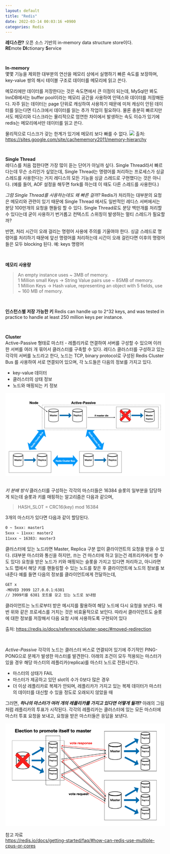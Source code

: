 ```yaml
---
layout: default
title: "Redis"
date: 2022-03-14 00:03:16 +0900
categories: Redis
---
```


**레디스란?**
오픈 소스 기반의 in-memory data structure store이다.  
**RE**mote **DI**ctionary **S**ervice

<br>

**In-memory**  
몇몇 기능을 제외한 대부분의 연산을 메모리 상에서 실행하기 빠른 속도를 보장하며, key-value 쌍의 해시 테이블 구조로 데이터를 메모리에 읽고 쓴다.

메모리에만 데이터를 저장한다는 것은 속도면에서 큰 이점이 되는데, MySql만 봐도 InnDB에서는 buffer pool이라는 메모리 공간을 사용하여 인덱스와 데이터를 저장해둔다. 자주 읽는 데이터는 page 단위로 캐싱하여 사용하기 때문에 미처 캐싱이 안된 데이터를 읽는다면 디스크에서 데이터를 읽는 추가 작업이 필요하다. 물론 충분히 빠르지만서도 메모리와 디스크라는 물리적으로 엄연한 차이에서 발생하는 속도 이슈가 있기에 redis는 메모리에서만 데이터를 읽고 쓴다.

물리적으로 디스크가 갖는 한계가 있기에 메모리 보다 빠를 수 없다.
<img src=https://sites.google.com/site/cachememory2011/_/rsrc/1311628836036/memory-hierarchy/hei.png>
출처: https://sites.google.com/site/cachememory2011/memory-hierarchy

<br>

**Single Thread**  
레디스를 처음 접한다면 가장 많이 듣는 단어가 아닐까 싶다. Single Thread라서 빠르다는데 무슨 소리인가 싶었는데, Single Thread는 명령어를 처리하는 프로세스가 싱글 스레드를 사용한다는 거지 레디스의 모든 기능을 싱글 스레드로 구현했다는 것은 아니다. (예를 들어, AOF 설정을 해두면 fork를 하는데 이 때도 다른 스레드를 사용한다.)

_그럼 Single Thread를 사용하는데도 왜 빠른 걸까?_
Redis가 처리하는 대부분의 요청은 메모리와 관련이 있기 때문에 Single Thread 에서도 일반적인 레디스 서버에서는 분당 100만개의 요청을 핸들링 할 수 있다. Single Thread로도 분당 백만개를 처리할 수 있다는데 굳이 사용하기 번거롭고 컨텍스트 스위칭이 발생하는 멀티 스레드가 필요할까?

반면, 처리 시간이 오래 걸리는 명령어 사용에 주의를 기울여야 한다. 싱글 스레드로 명령어를 처리하기 때문에 앞선 명령어를 처리하는데 시간이 오래 걸린다면 이후의 명령어들은 모두 blocking 된다.
예: keys 명령어

<br>

**메모리 사용량**

> An empty instance uses ~ 3MB of memory.  
> 1 Million small Keys -> String Value pairs use ~ 85MB of memory.  
> 1 Million Keys -> Hash value, representing an object with 5 fields, use ~ 160 MB of memory.

<br>

**인스턴스별 저장 가능한 키**
Redis can handle up to 2^32 keys, and was tested in practice to handle at least 250 million keys per instance.

<br>

**Cluster**  
Active-Passive 형태로 마스터 - 레플리카로 연결하여 서버를 구성할 수 있으며 이러한 서버를 여러 개 묶어서 클러스터를 구축할 수 있다. 레디스 클러스터를 구성하고 있는 각각의 서버를 노드라고 한다, 노드는 TCP, binary protocol로 구성된 Redis Cluster Bus 를 사용하여 서로 연결되어 있으며, 각 노드들은 다음의 정보를 가지고 있다.

- key-value 데이터
- 클러스터의 상태 정보
- 노드와 매핑되는 키 정보

<img src="/_img/redis/redis-cluster.png">
<br><br>

_키 분배 방식_
클러스터를 구성하는 각각의 마스터들은 16384 슬롯의 일부분을 담당하게 되는데 슬롯과 키를 매핑하는 알고리즘은 다음과 같으며,

> HASH_SLOT = CRC16(key) mod 16384

3개의 마스터가 있다면 다음과 같이 할당된다.

```bash
0 ~ 5xxx: master1
5xxx ~ 11xxx: master2
11xxx ~ 16383: master3

```

클러스터에 있는 노드라면 Master, Replica 구분 없이 클라이언트의 요청을 받을 수 있다. (대부분 마스터와 통신을 하지만, 쓰는 건 마스터에 하고 읽는건 레프리카에서 할 수도 있다) 요청을 받은 노드가 키와 매핑되는 슬롯을 가지고 있다면 처리하고, 아니라면 노드 맵에서 해당 키를 핸들링할 수 있는 노드를 찾은 후 클라이언트에 노드의 정보를 보내준다
예를 들면 다음의 정보를 클라이언트에게 전달하는데,

```bash
GET x
-MOVED 3999 127.0.0.1:6381
// 3999키를 6381 포트를 갖고 있는 노드로 보내렴
```

클라이언트는 노드로부터 받은 메시지를 활용하여 해당 노드에 다시 요청을 보낸다. 매번 위와 같은 프로세스를 거치는 것은 비효율적으로 보인다. 따라서 클라이언트도 슬롯에 대한 정보를 저장해서 다음 요청 시에 사용하도록 구현되어 있다

출처: https://redis.io/docs/reference/cluster-spec/#moved-redirection

<br>

_Active-Passive_
각각의 노드는 클러스터 버스로 연결되어 있기에 주기적인 PING-PONG으로 문제가 발생한 마스터를 발견한다. 아래의 조건이 모두 적용되는 마스터가 있을 경우 해당 마스터의 레플리카(replica)를 마스터 노드로 전환시킨다.

- 마스터의 상태가 FAIL
- 마스터가 제공하고 있던 slot의 수가 0보다 많은 경우
- 더 이상 레플리카로 복제가 안되며, 레플리카가 가지고 있는 복제 데이터가 마스터의 데이터를 대신할 수 있을 정도로 오래되지 않았을 때

그러면, **_하나의 마스터가 여러 개의 레플리카를 가지고 있다면 어떻게 될까?_**
아래의 그림 처럼 레플리카의 투표가 시작된다. 각각의 레플리카는 클러스터에 있는 모든 마스터에 마스터 투표 요청을 보내고, 요청을 받은 마스터들은 응답을 보낸다.

<img src="/_img/redis/redis-replica-election.png">

참고 자료  
https://redis.io/docs/getting-started/faq/#how-can-redis-use-multiple-cpus-or-cores
